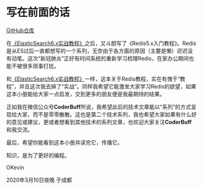 # 写在前面的话

[GitHub仓库](https://github.com/yu-linfeng/redis5.x_tutorial)

在[《ElasticSearch6.x实战教程》](https://github.com/yu-linfeng/elasticsearch6.x_tutorial/)之后，又斗胆写了《Redis5.x入门教程》。Redis是从ES过后一直都想写的一个系列，无奈由于各方面的原因（主要是懒）迟迟没有动笔。这次“新冠肺炎”正好有时间系统的重新学习梳理Redis，在家办公期间也能不被很多琐事打扰。

和[《ElasticSearch6.x实战教程》](https://github.com/yu-linfeng/elasticsearch6.x_tutorial/)一样，这本关于Redis教程，实在有愧于“教程”，并且这次我去掉了“实战”。同样我希望它能激发大家学习Redis的欲望，如果这本小册能给大家一点启发，交到更多的朋友便是我最期待的结果。

正如我在微信公众号**CoderBuff**所说，我希望此后的技术文章能以“系列”的方式呈现给大家，而不是零零散散。这也是第二个技术系列，我也希望大家如果有什么好的意见或建议，更或者想看到其他技术的系列文章，也欢迎大家关注**CoderBuff**和我交流。

最后，希望你能看到这本小册并读完它，传播它。

知识，是为了更好的编程。

OKevin

2020年3月10日夜晚 于成都
